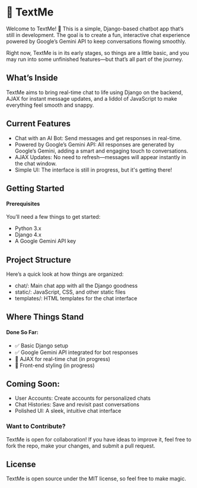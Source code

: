 # 📱 TextMe
Welcome to TextMe! 👋 This is a simple, Django-based chatbot app that’s still in development. The goal is to create a fun, interactive chat experience powered by Google’s Gemini API to keep conversations flowing smoothly.

Right now, TextMe is in its early stages, so things are a little basic, and you may run into some unfinished features—but that’s all part of the journey.

## What’s Inside
TextMe aims to bring real-time chat to life using Django on the backend, AJAX for instant message updates, and a liddol of JavaScript to make everything feel smooth and snappy.

## Current Features
- Chat with an AI Bot: Send messages and get responses in real-time.
- Powered by Google’s Gemini API: All responses are generated by Google’s Gemini, adding a smart and engaging touch to conversations.
- AJAX Updates: No need to refresh—messages will appear instantly in the chat window.
- Simple UI: The interface is still in progress, but it's getting there!

## Getting Started
#### Prerequisites
You’ll need a few things to get started:

- Python 3.x
- Django 4.x
- A Google Gemini API key 

## Project Structure
Here’s a quick look at how things are organized:

- chat/: Main chat app with all the Django goodness
-  static/: JavaScript, CSS, and other static files
- templates/: HTML templates for the chat interface

## Where Things Stand
#### Done So Far:
- ✅ Basic Django setup 
- ✅ Google Gemini API integrated for bot responses
- 🚧 AJAX for real-time chat (in progress)
- 🚧 Front-end styling (in progress)

## Coming Soon:
- User Accounts: Create accounts for personalized chats
- Chat Histories: Save and revisit past conversations
- Polished UI: A sleek, intuitive chat interface

### Want to Contribute?
TextMe is open for collaboration! If you have ideas to improve it, feel free to fork the repo, make your changes, and submit a pull request.

## License
TextMe is open source under the MIT license, so feel free to make magic.
